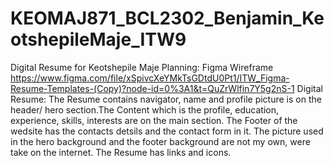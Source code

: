 # KEOMAJ871_BCL2302_Benjamin_KeotshepileMaje_ITW9
Digital Resume for Keotshepile Maje
Planning: Figma Wireframe
         https://www.figma.com/file/xSpivcXeYMkTsGDtdU0Pt1/ITW_Figma-Resume-Templates-(Copy)?node-id=0%3A1&t=QuZrWlfin7Y5g2nS-1
Digital Resume:
The Resume contains navigator, name and profile picture is on the header/ hero section.The Content which is the profile, education, experience, skills, interests are on the main section. The Footer of the wedsite has the contacts detsils and the contact form in it.
The picture used in the hero background and the footer background are not my own, were take on the internet.
The Resume has links and icons.